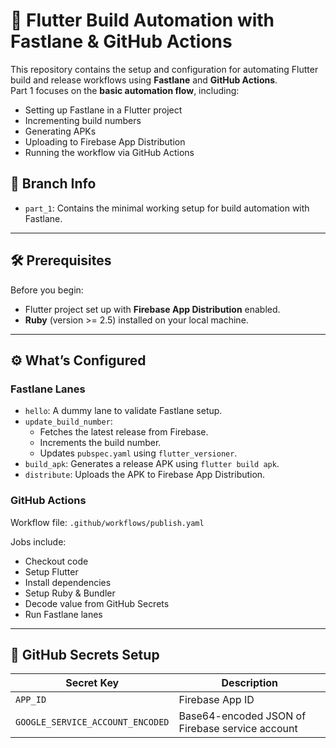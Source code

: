 # 🚀 Flutter Build Automation with Fastlane & GitHub Actions

This repository contains the setup and configuration for automating Flutter build and release workflows using **Fastlane** and **GitHub Actions**.  
Part 1 focuses on the **basic automation flow**, including:

- Setting up Fastlane in a Flutter project
- Incrementing build numbers
- Generating APKs
- Uploading to Firebase App Distribution
- Running the workflow via GitHub Actions

## 📁 Branch Info

- `part_1`: Contains the minimal working setup for build automation with Fastlane.

---

## 🛠️ Prerequisites

Before you begin:

- Flutter project set up with **Firebase App Distribution** enabled.
- **Ruby** (version >= 2.5) installed on your local machine.

---

## ⚙️ What’s Configured

### Fastlane Lanes

- `hello`: A dummy lane to validate Fastlane setup.
- `update_build_number`: 
  - Fetches the latest release from Firebase.
  - Increments the build number.
  - Updates `pubspec.yaml` using `flutter_versioner`.
- `build_apk`: Generates a release APK using `flutter build apk`.
- `distribute`: Uploads the APK to Firebase App Distribution.

### GitHub Actions

Workflow file: `.github/workflows/publish.yaml`

Jobs include:

- Checkout code
- Setup Flutter
- Install dependencies
- Setup Ruby & Bundler
- Decode value from GitHub Secrets
- Run Fastlane lanes

---

## 🔐 GitHub Secrets Setup

| Secret Key                      | Description                                           |
|-------------------------------|-------------------------------------------------------|
| `APP_ID`                      | Firebase App ID                                       |
| `GOOGLE_SERVICE_ACCOUNT_ENCODED` | Base64-encoded JSON of Firebase service account       |
